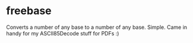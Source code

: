 # freebase

Converts a number of any base to a number of any base. Simple. Came in handy for my ASCII85Decode stuff for PDFs :)
